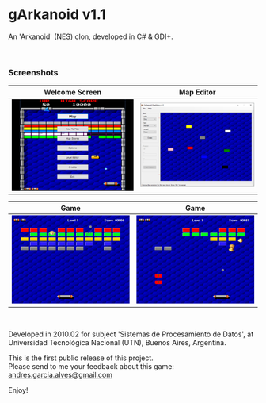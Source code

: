 # gArkanoid v1.1

An 'Arkanoid' (NES) clon, developed in C# & GDI+. 

&nbsp;

### Screenshots

| Welcome Screen                           | Map Editor                               |
|------------------------------------------|------------------------------------------|
| ![](Resources/screenshot-welcome.png)    | ![](Resources/screenshot-map-editor.png) |

| Game                                     |  Game                                    |
|------------------------------------------|------------------------------------------|
| ![](Resources/screenshot-game-01.png)    | ![](Resources/screenshot-game-02.png)    |

&nbsp;

Developed in 2010.02 for subject 'Sistemas de Procesamiento de Datos', at Universidad Tecnológica Nacional (UTN), Buenos Aires, Argentina. 

This is the first public release of this project.  
Please send to me your feedback about this game: andres.garcia.alves@gmail.com

Enjoy!
